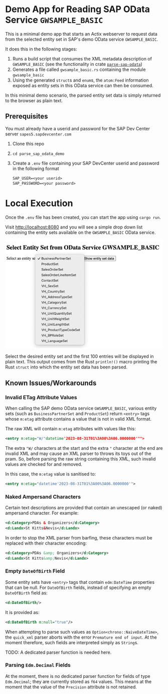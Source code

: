 # Demo App for Reading SAP OData Service `GWSAMPLE_BASIC`

This is a minimal demo app that starts an Actix webserver to request data from the selected entity set in SAP's demo OData service `GWSAMPLE_BASIC`.

It does this in the following stages:

1. Runs a build script that consumes the XML metadata description of `GWSAMPLE_BASIC` (see the functionality in crate [`parse-sap-odata`](https://crates.io/crates/parse-sap-odata))
1. Generates a file called `gwsample_basic.rs` containing the module `gwsample_basic`
2. Using the generated `struct`s and `enum`s, the `atom:Feed` information exposed as entity sets in this OData service can then be consumed.

In this minimal demo scenario, the parsed entity set data is simply returned to the browser as plain text.

## Prerequisites

You must already have a userid and password for the SAP Dev Center server `sapes5.sapdevcenter.com`

1. Clone this repo
2. `cd parse_sap_odata_demo`
3. Create a `.env` file containing your SAP DevCenter userid and password in the following format

   ```
   SAP_USER=<your userid>
   SAP_PASSWORD=<your password>
   ```

# Local Execution

Once the `.env` file has been created, you can start the app using `cargo run`.

Visit <http://localhost:8080> and you will see a simple drop down list containing the entity sets available on the `GWSAMPLE_BASIC` OData service.

![Start screen](./img/start_screen.png)

Select the desired entity set and the first 100 entries will be displayed in plain text.
This output comes from the Rust `println!()` macro printing the Rust `struct` into which the entity set data has been parsed.

## Known Issues/Workarounds

### Invalid ETag Attribute Values

When calling the SAP demo OData service `GWSAMPLE_BASIC`, various entity sets (such as `BusinessPartnerSet` and `ProductSet`) return `<entry>` tags whose `m:etag` attribute contains a value that is not in valid XML format.

The raw XML will contain `m:etag` attributes with values like this:

```xml
<entry m:etag="W/"datetime'2023-08-31T01%3A00%3A06.0000000'"">
```

The extra `"W/` characters at the start and the extra `"` character at the end are invalid XML and may cause an XML parser to throws its toys out of the pram.
So, before parsing the raw string containing this XML, such invalid values are checked for and removed.

In this case, the `m:etag` value is sanitised to:

```xml
<entry m:etag="datetime'2023-08-31T01%3A00%3A06.0000000'">
```

### Naked Ampersand Characters

Certain text descriptions are provided that contain an unescaped (or naked) ampersand character.
For example:

```xml
<d:Category>PDAs & Organizers</d:Category>
<d:Landx>St Kitts&Nevis</d:Landx>
```

In order to stop the XML parser from barfing, these characters must be replaced with their character encoding:

```xml
<d:Category>PDAs &amp; Organizers</d:Category>
<d:Landx>St Kitts&amp;Nevis</d:Landx>
```

### Empty `DateOfBirth` Field

Some entity sets have `<entry>` tags that contain `edm:DateTime` properties that can be null.
For `DateOfBirth` fields, instead of specifying an empty `DateOfBirth` field as:

```xml
<d:DateOfBirth/>
```

It is provided as:

```xml
<d:DateOfBirth m:null="true"/>
```

When attempting to parse such values as `Option<chrono::NaiveDateTime>`, the `quick_xml` parser aborts with the error `Premature end of input`.
At the moment therefore, such fields are interpreted simply as `String`s.

TODO: A dedicated parser function is needed here.

### Parsing `Edm.Decimal` Fields

At the moment, there is no dedicated parser function for fields of type `Edm.Decimal`; they are currently stored as `f64` values.
This means at the moment that the value of the `Precision` attribute is not retained.
